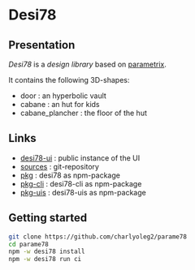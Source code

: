 Desi78
======


Presentation
------------

*Desi78* is a *design library* based on [parametrix](https://charlyoleg2.github.io/parametrix/).

It contains the following 3D-shapes:

- door : an hyperbolic vault
- cabane : an hut for kids
- cabane\_plancher : the floor of the hut


Links
-----

- [desi78-ui](https://charlyoleg2.github.io/parame78/) : public instance of the UI
- [sources](https://github.com/charlyoleg2/parame78) : git-repository
- [pkg](https://www.npmjs.com/package/desi78) : desi78 as npm-package
- [pkg-cli](https://www.npmjs.com/package/desi78-cli) : desi78-cli as npm-package
- [pkg-uis](https://www.npmjs.com/package/desi78-uis) : desi78-uis as npm-package


Getting started
---------------

```bash
git clone https://github.com/charlyoleg2/parame78
cd parame78
npm -w desi78 install
npm -w desi78 run ci
```

